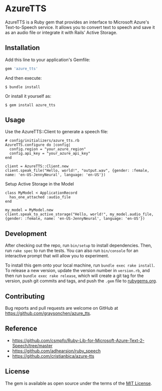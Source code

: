 # AzureTTS

AzureTTS is a Ruby gem that provides an interface to Microsoft Azure's Text-to-Speech service. It allows you
to convert text to speech and save it as an audio file or integrate it with Rails' Active Storage.


## Installation

Add this line to your application's Gemfile:

```ruby
gem 'azure_tts'
```

And then execute:

    $ bundle install

Or install it yourself as:

    $ gem install azure_tts

## Usage


Use the AzureTTS::Client to generate a speech file:
```
# config/initializers/azure_tts.rb
AzureTTS.configure do |config|
  config.region = "your_azure_region"
  config.api_key = "your_azure_api_key"
end
```

```
client = AzureTTS::Client.new
client.speak_file("Hello, world!", "output.wav", {gender: :female, name: 'en-US-JennyNeural', language: 'en-US'})
```


Setup Active Storage in the Model

```
class MyModel < ApplicationRecord
  has_one_attached :audio_file
end
```

```
my_model = MyModel.new
client.speak_to_active_storage("Hello, world!", my_model.audio_file, {gender: :female, name: 'en-US-JennyNeural', language: 'en-US'})
```

## Development

After checking out the repo, run `bin/setup` to install dependencies. Then, run `rake spec` to run the tests. You can also run `bin/console` for an interactive prompt that will allow you to experiment.

To install this gem onto your local machine, run `bundle exec rake install`. To release a new version, update the version number in `version.rb`, and then run `bundle exec rake release`, which will create a git tag for the version, push git commits and tags, and push the `.gem` file to [rubygems.org](https://rubygems.org).

## Contributing

Bug reports and pull requests are welcome on GitHub at https://github.com/graysonchen/azure_tts.

## Reference

- https://github.com/csmpfo/Ruby-Lib-for-Microsoft-Azure-Text-2-Speech/tree/master
- https://github.com/adhearsion/ruby_speech
- https://github.com/cristianbica/azure-tts

## License

The gem is available as open source under the terms of the [MIT License](https://opensource.org/licenses/MIT).
